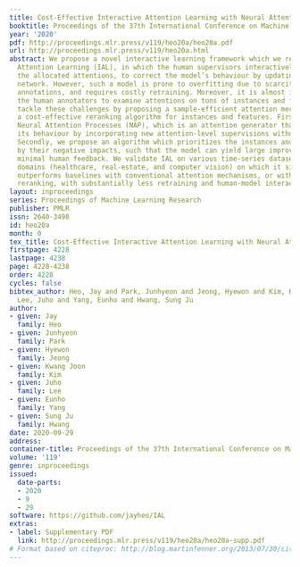 ```yaml
---
title: Cost-Effective Interactive Attention Learning with Neural Attention Processes
booktitle: Proceedings of the 37th International Conference on Machine Learning
year: '2020'
pdf: http://proceedings.mlr.press/v119/heo20a/heo20a.pdf
url: http://proceedings.mlr.press/v119/heo20a.html
abstract: We propose a novel interactive learning framework which we refer to as Interactive
  Attention Learning (IAL), in which the human supervisors interactively manipulate
  the allocated attentions, to correct the model’s behaviour by updating the attention-generating
  network. However, such a model is prone to overfitting due to scarcity of human
  annotations, and requires costly retraining. Moreover, it is almost infeasible for
  the human annotators to examine attentions on tons of instances and features. We
  tackle these challenges by proposing a sample-efficient attention mechanism and
  a cost-effective reranking algorithm for instances and features. First, we propose
  Neural Attention Processes (NAP), which is an attention generator that can update
  its behaviour by incorporating new attention-level supervisions without any retraining.
  Secondly, we propose an algorithm which prioritizes the instances and the features
  by their negative impacts, such that the model can yield large improvements with
  minimal human feedback. We validate IAL on various time-series datasets from multiple
  domains (healthcare, real-estate, and computer vision) on which it significantly
  outperforms baselines with conventional attention mechanisms, or without cost-effective
  reranking, with substantially less retraining and human-model interaction cost.
layout: inproceedings
series: Proceedings of Machine Learning Research
publisher: PMLR
issn: 2640-3498
id: heo20a
month: 0
tex_title: Cost-Effective Interactive Attention Learning with Neural Attention Processes
firstpage: 4228
lastpage: 4238
page: 4228-4238
order: 4228
cycles: false
bibtex_author: Heo, Jay and Park, Junhyeon and Jeong, Hyewon and Kim, Kwang Joon and
  Lee, Juho and Yang, Eunho and Hwang, Sung Ju
author:
- given: Jay
  family: Heo
- given: Junhyeon
  family: Park
- given: Hyewon
  family: Jeong
- given: Kwang Joon
  family: Kim
- given: Juho
  family: Lee
- given: Eunho
  family: Yang
- given: Sung Ju
  family: Hwang
date: 2020-09-29
address: 
container-title: Proceedings of the 37th International Conference on Machine Learning
volume: '119'
genre: inproceedings
issued:
  date-parts:
  - 2020
  - 9
  - 29
software: https://github.com/jayheo/IAL
extras:
- label: Supplementary PDF
  link: http://proceedings.mlr.press/v119/heo20a/heo20a-supp.pdf
# Format based on citeproc: http://blog.martinfenner.org/2013/07/30/citeproc-yaml-for-bibliographies/
---
```

